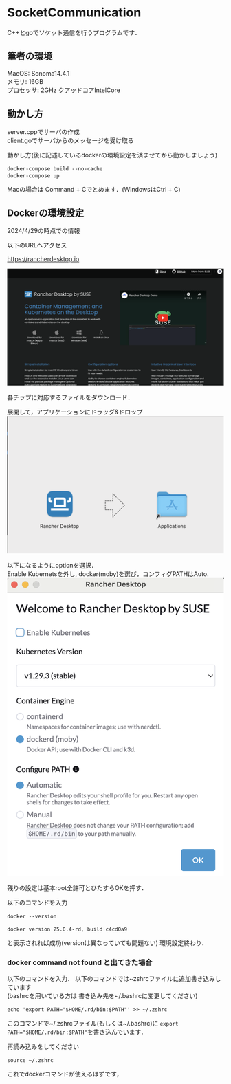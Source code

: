 # SocketCommunication

C++とgoでソケット通信を行うプログラムです．

## 筆者の環境
MacOS: Sonoma14.4.1  
メモリ: 16GB  
プロセッサ: 2GHz クアッドコアIntelCore


## 動かし方
server.cppでサーバの作成  
client.goでサーバからのメッセージを受け取る

動かし方(後に記述しているdockerの環境設定を済ませてから動かしましょう)
```
docker-compose build --no-cache 
docker-compose up
```
Macの場合は Command + Cでとめます．(WindowsはCtrl + C)

## Dockerの環境設定

2024/4/29の時点での情報  

以下のURLへアクセス

https://rancherdesktop.io 

![Image](./figs/website.png)

各チップに対応するファイルをダウンロード．


展開して，アプリケーションにドラッグ&ドロップ
![Image](./figs/drag_drop.png)

以下になるようにoptionを選択．  
Enable Kubernetsを外し, 
docker(moby)を選び，コンフィグPATHはAuto.
![Image](./figs/option.png)

残りの設定は基本root全許可とひたすらOKを押す．

以下のコマンドを入力
```
docker --version
```

```
docker version 25.0.4-rd, build c4cd0a9
```
と表示されれば成功(versionは異なっていても問題ない)   環境設定終わり．


### docker command not found と出てきた場合

以下のコマンドを入力．
以下のコマンドでは~zshrcファイルに追加書き込みしています  
(bashrcを用いている方は 書き込み先を~/.bashrcに変更してください)
```
echo 'export PATH="$HOME/.rd/bin:$PATH"' >> ~/.zshrc
```
このコマンドで~/.zshrcファイル(もしくは~/.bashrc)に
`export PATH="$HOME/.rd/bin:$PATH"`を書き込んでいます．


再読み込みをしてください
```
source ~/.zshrc
```
これでdockerコマンドが使えるはずです，

